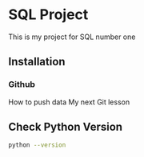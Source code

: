 # SQL Project

This is my project for SQL number one

## Installation


### Github
How to push data
My next Git lesson


## Check Python Version
```bash
python --version
```
